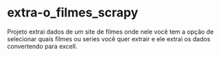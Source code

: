 # extra-o_filmes_scrapy
Projeto extrai dados de um site de filmes onde nele você tem a opção de selecionar quais filmes ou series você quer extrair e ele extrai os dados convertendo para excell.
